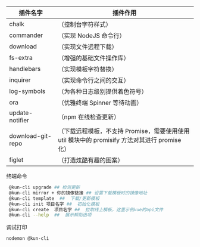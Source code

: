 | 插件名字          | 插件作用                                                                                       |
| ----------------- | ---------------------------------------------------------------------------------------------- |
| chalk             | （控制台字符样式）                                                                             |
| commander         | （实现 NodeJS 命令行）                                                                         |
| download          | （实现文件远程下载）                                                                           |
| fs-extra          | （增强的基础文件操作库）                                                                       |
| handlebars        | （实现模板字符替换）                                                                           |
| inquirer          | （实现命令行之间的交互）                                                                       |
| log-symbols       | （为各种日志级别提供着色符号）                                                                 |
| ora               | （优雅终端 Spinner 等待动画）                                                                  |
| update-notifier   | （npm 在线检查更新）                                                                           |
| download-git-repo | （下载远程模板，不支持 Promise，需要使用使用 util 模块中的 promisify 方法对其进行 promise 化） |
| figlet            | （打造炫酷有趣的图案）                                                                         |

终端命令

```bash
 @kun-cli upgrade ## 检测更新
 @kun-cli mirror + 你的镜像链接 ## 设置下载模板时的镜像地址
 @kun-cli template  ##  下载/更新模板
 @kun-cli init 项目名字 ##  初始化模板
 @kun-cli create  项目名字 ##  拉取线上模板，这里示例vue的api文件
 @kun-cli --help  ##  展示帮助选项
```

调试打印

```bash
nodemon @kun-cli
```
